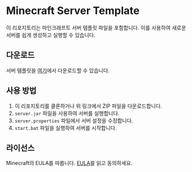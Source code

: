 # Minecraft Server Template

이 리포지토리는 마인크래프트 서버 템플릿 파일을 포함합니다. 이를 사용하여 새로운 서버를 쉽게 생성하고 실행할 수 있습니다.

## 다운로드

서버 템플릿을 [여기](https://github.com/mjoon1012/server-template/archive/refs/heads/main.zip)에서 다운로드할 수 있습니다.

## 사용 방법

1. 이 리포지토리를 클론하거나 위 링크에서 ZIP 파일을 다운로드합니다.
2. `server.jar` 파일을 사용하여 서버를 실행합니다.
3. `server.properties` 파일에서 서버 설정을 수정합니다.
4. `start.bat` 파일을 실행하여 서버를 시작합니다.

## 라이선스

Minecraft의 EULA를 따릅니다. [EULA](https://account.mojang.com/documents/minecraft_eula)를 읽고 동의하세요.
